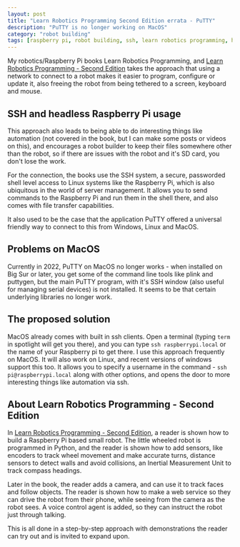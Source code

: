 ```yaml
---
layout: post
title: "Learn Robotics Programming Second Edition errata - PuTTY"
description: "PuTTY is no longer working on MacOS"
category: "robot building"
tags: [raspberry pi, robot building, ssh, learn robotics programming, headless]
---
```

My robotics/Raspberry Pi books Learn Robotics Programming, and [Learn Robotics Programming - Second Edition](https://amzn.to/37XPYfO) takes the approach that using a network to connect to a robot makes it easier to program, configure or update it, also freeing the robot from being tethered to a screen, keyboard and mouse.

## SSH and headless Raspberry Pi usage

This approach also leads to being able to do interesting things like automation (not covered in the book, but I can make some posts or videos on this), and encourages a robot builder to keep their files somewhere other than the robot, so if there are issues with the robot and it's SD card, you don't lose the work.

For the connection, the books use the SSH system, a secure, passworded shell level access to Linux systems like the Raspberry Pi, which is also ubiquitous in the world of server management. It allows you to send commands to the Raspberry Pi and run them in the shell there, and also comes with file transfer capabilities.

It also used to be the case that the application PuTTY offered a universal friendly way to connect to this from Windows, Linux and MacOS.

## Problems on MacOS

Currently in 2022, PuTTY on MacOS no longer works - when installed on Big Sur or later, you get some of the command line tools like plink and puttygen, but the main PuTTY program, with it's SSH window (also useful for managing serial devices) is not installed. It seems to be that certain underlying libraries no longer work.

## The proposed solution

MacOS already comes with built in ssh clients. Open a terminal (typing `term` in spotlight will get you there), and you can type `ssh raspberrypi.local` or the name of your Raspberry pi to get there. I use this approach frequently on MacOS. It will also work on Linux, and recent versions of windows support this too. It allows you to specify a username in the command - `ssh pi@raspberrypi.local` along with other options, and opens the door to more interesting things like automation via ssh.

## About Learn Robotics Programming - Second Edition

In [Learn Robotics Programming - Second Edition](https://amzn.to/37XPYfO), a reader is shown how to build a Raspberry Pi based small robot. The little wheeled robot is programmed in Python, and the reader is shown how to add sensors, like encoders to track wheel movement and make accurate turns, distance sensors to detect walls and avoid collisions, an Inertial Measurement Unit to track compass headings.

Later in the book, the reader adds a camera, and can use it to track faces and follow objects. The reader is shown how to make a web service so they can drive the robot from their phone, while seeing from the camera as the robot sees. A voice control agent is added, so they can instruct the robot just through talking.

This is all done in a step-by-step approach with demonstrations the reader can try out and is invited to expand upon.
